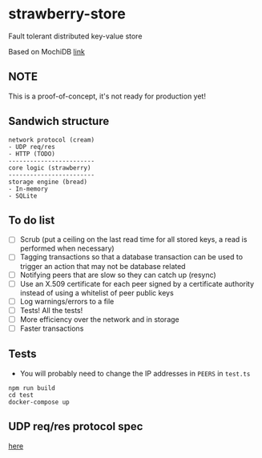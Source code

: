 # strawberry-store

Fault tolerant distributed key-value store

Based on MochiDB [link](https://www.scs.stanford.edu/17au-cs244b/labs/projects/tsaturyan_dhakshinamurthy.pdf)

## NOTE

This is a proof-of-concept, it's not ready for production yet!

## Sandwich structure

```
network protocol (cream)
- UDP req/res
- HTTP (TODO)
------------------------
core logic (strawberry)
------------------------
storage engine (bread)
- In-memory
- SQLite
```

## To do list

- [ ] Scrub (put a ceiling on the last read time for all stored keys, a read is performed when necessary)
- [ ] Tagging transactions so that a database transaction can be used to trigger an action that may not be database related
- [ ] Notifying peers that are slow so they can catch up (resync)
- [ ] Use an X.509 certificate for each peer signed by a certificate authority instead of using a whitelist of peer public keys
- [ ] Log warnings/errors to a file
- [ ] Tests! All the tests!
- [ ] More efficiency over the network and in storage
- [ ] Faster transactions

## Tests

- You will probably need to change the IP addresses in `PEERS` in `test.ts`

```
npm run build
cd test
docker-compose up
```

## UDP req/res protocol spec

[here](udp.md)
